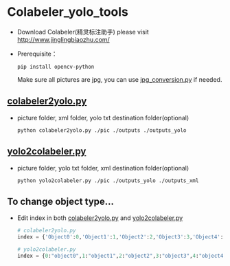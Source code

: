 # Colabeler_yolo_tools

* Download Colabeler(精灵标注助手) please visit http://www.jinglingbiaozhu.com/

* Prerequisite：

  ```
  pip install opencv-python
  ```
  Make sure all pictures are jpg, you can use [jpg_conversion.py](./jpg_conversion.py) if needed.

## [colabeler2yolo.py](./colabeler2yolo.py)
* picture folder, xml folder, yolo txt destination folder(optional)
  ```
  python colabeler2yolo.py ./pic ./outputs ./outputs_yolo
  ```

## [yolo2colabeler.py](./yolo2colabeler.py)
* picture folder, yolo txt folder, xml destination folder(optional)

  ```
  python yolo2colabeler.py ./pic ./outputs_yolo ./outputs_xml
  ```

## To change object type...
* Edit index in both [colabeler2yolo.py](./colabeler2yolo.py) and [yolo2colabeler.py](./yolo2colabeler.py)

  ```python
  # colabeler2yolo.py
  index = {'Object0':0,'Object1':1,'Object2':2,'Object3':3,'Object4':4,'Object5':5,'Object6':6,'Object7':7}

  # yolo2colabeler.py
  index = {0:"object0",1:"object1",2:"object2",3:"object3",4:"object4",5:"object5",6:"object6",7:"object7"}
  ```